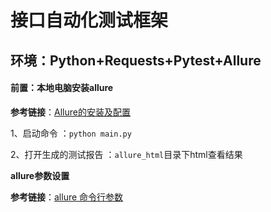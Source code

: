 # 接口自动化测试框架



## **环境：Python+Requests+Pytest+Allure**



#### 前置：本地电脑安装allure 

**参考链接**：[Allure的安装及配置](https://blog.csdn.net/Carlos_Park/article/details/128345442?ops_request_misc=&request_id=&biz_id=102&utm_term=allure%E5%AE%89%E8%A3%85&utm_medium=distribute.pc_search_result.none-task-blog-2~all~sobaiduweb~default-0-128345442.142^v88^insert_down38v5,239^v2^insert_chatgpt&spm=1018.2226.3001.4187)



1、启动命令 ：`python main.py`

2、打开生成的测试报告 ：`allure_html`目录下html查看结果



**allure参数设置**

**参考链接**：[allure 命令行参数](https://blog.csdn.net/qq_33801641/article/details/109339373?ops_request_misc=%257B%2522request%255Fid%2522%253A%2522168710629016800185815831%2522%252C%2522scm%2522%253A%252220140713.130102334..%2522%257D&request_id=168710629016800185815831&biz_id=0&utm_medium=distribute.pc_search_result.none-task-blog-2~all~sobaiduend~default-1-109339373-null-null.142^v88^insert_down38v5,239^v2^insert_chatgpt&utm_term=allure%E5%8F%82%E6%95%B0&spm=1018.2226.3001.4187)

